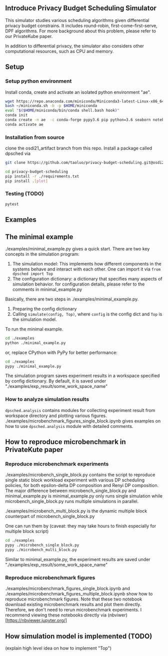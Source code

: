 ## Introduce Privacy Budget Scheduling Simulator

This simulator studies various scheduling algorithms given differential privacy budget constrains. It includes round-robin, first-come-first-serve, DPF algorithms. For more background about this problem, please refer to our PrivateKube paper.

In addition to differential privacy, the simulator also considers other computational resources, such as CPU and memory. 


## Setup

### Setup python environment
Install conda, create and activate an isolated python environment "ae". 
```bash
wget https://repo.anaconda.com/miniconda/Miniconda3-latest-Linux-x86_64.sh -O ~/miniconda.sh
bash ~/miniconda.sh -b -p $HOME/miniconda
eval "$($HOME/miniconda/bin/conda shell.bash hook)"
conda init
conda create -n ae  -c conda-forge pypy3.6 pip python=3.6 seaborn notebook -y
conda activate ae
```

### Installation from source
clone the osdi21_artifact branch from this repo. Install a package called dpsched via
 
```bash
git clone https://github.com/taoluo/privacy-budget-scheduling.git@osdi21_artifact

cd privacy-budget-scheduling
pip install -r ./requirements.txt
pip install .[plot]
```

### Testing (TODO) 
```bash
pytest
```

## Examples
## The minimal example
./examples/minimal_example.py gives a quick start. There are two key concepts in the simulation program:
1. The simulation model: This implements how different components in the systems behave and interact with each other. One can import it via `from dpsched import Top`
2. The configuration dictionary: a dictionary that specifies many aspects of simulation behavior. for configuration details, please refer to the comments in minimal_example.py

 Basically, there are two steps in ./examples/minimal_example.py.
 1. Preparing the config dictionary
 2. Calling `simulate(config, Top)`, where `config` is the config dict and `Top` is the simulation model.

To run the minimal example.
```bash
cd ./examples
python ./minimal_example.py
``` 
or, replace CPython with PyPy for better performance:
```bash
cd ./examples
pypy ./minimal_example.py
```

The simulation program saves experiment results in a workspace specified by config dictionary. By default, it is saved under "./examples/exp_result/some_work_space_name"

### How to analyze simulation results
`dpsched.analysis` contains modules for collecting experiment result from workspace directory and plotting various figures.
./examples/microbenchmark_figures_single_block.ipynb gives examples on how to use `dpsched.analysis` module with detailed comments. 

## How to reproduce microbenchmark in PrivateKute paper
### Reproduce microbenchmark experiments
./examples/microbench_single_block.py contains the script to reproduce single static block workload experiment with various DP scheduling policies, for both epsilon-delta DP composition and Renyi DP composition. The major difference between microbench_single_block.py and minimal_example.py is  minimal_example.py only runs single simulation while microbench_single_block.py runs multiple simulations in parallel. 

./examples/microbench_multi_block.py is the dynamic multiple block counterpart of microbench_single_block.py

One can run them by (caveat: they may take hours to finish especially for multiple block script)
```bash
cd ./examples
pypy ./microbench_single_block.py
pypy ./microbench_multi_block.py
```

Similar to minimal_example.py, the experiment results are saved under "./examples/exp_result/some_work_space_name" 

### Reproduce microbenchmark figures

./examples/microbenchmark_figures_single_block.ipynb  and ./examples/microbenchmark_figures_multiple_block.ipynb show how to reproduce microbenchmark figures. Note that these two notebook download existing microbenchmark results and plot them directly. Therefore, we don't need to rerun microbenchmark experiments. I recommend viewing these notebooks directly via (nbviwer)[https://nbviewer.jupyter.org/]

## How simulation model is implemented (TODO)
(explain high level idea on how to implement "Top")


